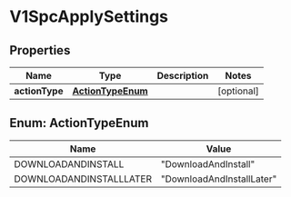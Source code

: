 # V1SpcApplySettings

## Properties
Name | Type | Description | Notes
------------ | ------------- | ------------- | -------------
**actionType** | [**ActionTypeEnum**](#ActionTypeEnum) |  |  [optional]

<a name="ActionTypeEnum"></a>
## Enum: ActionTypeEnum
Name | Value
---- | -----
DOWNLOADANDINSTALL | &quot;DownloadAndInstall&quot;
DOWNLOADANDINSTALLLATER | &quot;DownloadAndInstallLater&quot;
